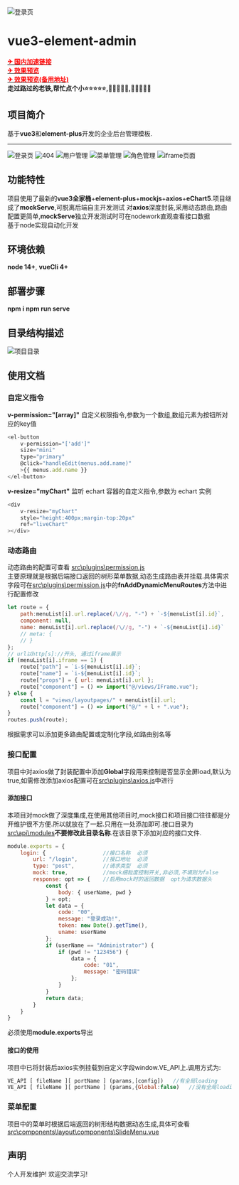 <!--
 * @Author: your name
 * @Date: 2021-01-07 09:49:49
 * @LastEditTime: 2021-04-06 09:15:19
 * @LastEditors: Please set LastEditors
 * @Description: In User Settings Edit
 * @FilePath: \vue3-element-admin\README.md
-->
![登录页](./src/assets/logo.png)

# vue3-element-admin

**[<font color=#FF0000>✈ 国内加速链接</font>](https://gitee.com/asaasa/vue3-element-admin)**   
**[<font color=#FF0000>✈ 效果预览</font>](https://vue3-0-element-admin.vercel.app/)**   
**[<font color=#FF0000>✈ 效果预览(备用地址)</font>](http://asaasa.gitee.io/xujianhua)**   
**走过路过的老铁,帮忙点个小⭐⭐⭐⭐⭐,🤝🤝🤝🤝🤝,🙏🙏🙏🙏🙏**
## 项目简介

基于**vue3**和**element-plus**开发的企业后台管理模板.
___
![登录页](./pvw/login-min.png)
![404](./pvw/404-min.png)
![用户管理](./pvw/user-min.png)
![菜单管理](./pvw/menu-min.png)
![角色管理](./pvw/role-min.png)
![iframe页面](./pvw/iframe-min.png)

## 功能特性

项目使用了最新的**vue3全家桶**+**element-plus**+**mockjs**+**axios**+**eChart5**.项目继成了**mockServe**,可脱离后端自主开发测试
对**axios**深度封装,采用动态路由,路由配置更简单,**mockServe**独立开发测试时可在nodework直观查看接口数据   
基于node实现自动化开发



## 环境依赖

**node 14+**, **vueCli 4+**

## 部署步骤

**npm i** 
**npm run serve**

## 目录结构描述

![项目目录](./pvw/01.png)

## 使用文档

### 自定义指令

**v-permission="[array]"**
自定义权限指令,参数为一个数组,数组元素为按钮所对应的key值

~~~js
<el-button
    v-permission="['add']"
    size="mini"
    type="primary"
    @click="handleEdit(menus.add.name)"
    >{{ menus.add.name }}
</el-button>
~~~

**v-resize="myChart"**
监听 echart 容器的自定义指令,参数为 echart 实例

~~~js
<div
    v-resize="myChart"
    style="height:400px;margin-top:20px"
    ref="liveChart"
></div>
~~~

### 动态路由

动态路由的配置可查看 [src\plugins\permission.js](src\plugins\permission.js)  
主要原理就是根据后端接口返回的树形菜单数据,动态生成路由表并挂载.具体需求字段可在[src\plugins\permission.js](src\plugins\permission.js)中的**fnAddDynamicMenuRoutes**方法中进行配置修改

~~~js
let route = {
    path:menuList[i].url.replace(/\//g, "-") + `-${menuList[i].id}`,
    component: null,
    name: menuList[i].url.replace(/\//g, "-") + `-${menuList[i].id}`
    // meta: {
    // }
};
// url以http[s]://开头, 通过iframe展示
if (menuList[i].iframe == 1) {
    route["path"] = `i-${menuList[i].id}`;
    route["name"] = `i-${menuList[i].id}`;
    route["props"] = { url: menuList[i].url };
    route["component"] = () => import("@/views/IFrame.vue");
} else {
    const l = "views/layoutpages/" + menuList[i].url;
    route["component"] = () => import("@/" + l + ".vue");
}
routes.push(route);
~~~

根据需求可以添加更多路由配置或定制化字段,如路由别名等

### 接口配置

项目中对axios做了封装配置中添加**Global**字段用来控制是否显示全屏load,默认为true,如需修改添加axios配置可在[src\plugins\axios.js](src\plugins\axios.js)中进行

#### 添加接口

本项目对mock做了深度集成,在使用其他项目时,mock接口和项目接口往往都是分开维护很不方便.所以就放在了一起.只用在一处添加即可.接口目录为[src\api\modules](src\api\modules)**不要修改此目录名称**.在该目录下添加对应的接口文件.

~~~js
module.exports = {
    login: {                  //接口名称  必须
        url: "/login",        //接口地址  必须
        type: "post",         //请求类型  必须
        mock: true,           //mock细粒度控制开关,非必须,不填则为false
        response: opt => {    //启用mock时的返回数据  opt为请求数据头
            const {
                body: { userName, pwd }
            } = opt;
            let data = {
                code: "00",
                message: "登录成功!",
                token: new Date().getTime(),
                uname: userName
            };
            if (userName == "Administrator") {
                if (pwd != "123456") {
                    data = {
                        code: "01",
                        message: "密码错误"
                    };
                }
            }
            return data;
        }
    }
}
~~~

必须使用**module.exports**导出

#### 接口的使用

项目中已将封装后axios实例挂载到自定义字段window.VE_API上.调用方式为:  
~~~js
VE_API [ fileName ][ portName ] (params,[config])   //有全局loading
VE_API [ fileName ][ portName ] (params,{Global:false)   //没有全局loading
~~~
### 菜单配置

项目中的菜单时根据后端返回的树形结构数据动态生成,具体可查看[src\components\layout\components\SlideMenu.vue](src\components\layout\components\SlideMenu.vue)

## 声明

个人开发维护! 欢迎交流学习!
